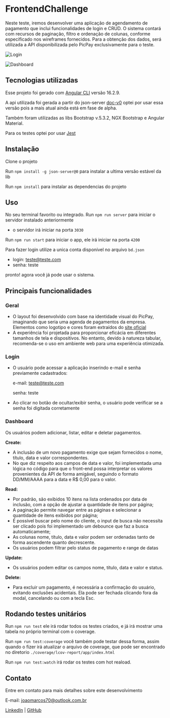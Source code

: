 # FrontendChallenge

Neste teste, iremos desenvolver uma aplicação de agendamento de pagamento que inclui funcionalidades de login e CRUD. O sistema contará com recursos de paginação, filtro e ordenação de colunas, conforme especificado nos wireframes fornecidos. Para a obtenção dos dados, será utilizada a API disponibilizada pelo PicPay exclusivamente para o teste.

![Login](https://i.imgur.com/IHi0BMT.png)

![Dashboard](https://i.imgur.com/vU9hhJN.png)

## Tecnologias utilizadas

Esse projeto foi gerado com [Angular CLI](https://github.com/angular/angular-cli) versão 16.2.9.

A api utilizada foi gerada a partir do json-server [doc-v0](https://github.com/typicode/json-server/tree/v0)
optei por usar essa versão pois a mais atual ainda está em fase de alpha.

Também foram utilizadas as libs Bootstrap v.5.3.2, NGX Bootstrap e Angular Material.

Para os testes optei por usar [Jest](https://jestjs.io/pt-BR/)

## Instalação

Clone o projeto

Run `npm install -g json-server@0` para instalar a ultima versão estável da lib

Run `npm install` para instalar as dependencias do projeto

## Uso
No seu terminal favorito ou integrado. Run `npm run server` para iniciar o servidor instalado anteriormente

* o servidor irá iniciar na porta `3030`

Run `npm run start` para iniciar o app, ele irá iniciar na porta `4200`

Para fazer login utilize a unica conta disponível no arquivo `bd.json`

* login: teste@teste.com
* senha: teste

pronto! agora você já pode usar o sistema.

## Principais funcionalidades

### Geral

* O layout foi desenvolvido com base na identidade visual do PicPay, imaginando que seria uma agenda de pagamentos da empresa. Elementos como logotipo e cores foram extraídos do [site oficial](https://picpay.com/) 
* A experiência foi projetada para proporcionar eficácia em diferentes tamanhos de tela e dispositivos. No entanto, devido à natureza tabular, recomenda-se o uso em ambiente web para uma experiência otimizada.

### Login
  
* O usuário pode acessar a aplicação inserindo e-mail e senha previamente cadastrados:

  e-mail: teste@teste.com

  senha: teste

* Ao clicar no botão de ocultar/exibir senha, o usuário pode verificar se a senha foi digitada corretamente 

### Dashboard

Os usuários podem adicionar, listar, editar e deletar pagamentos.

**Create:** 

* A inclusão de um novo pagamento exige que sejam fornecidos o nome, título, data e valor correspondentes.
* No que diz respeito aos campos de data e valor, foi implementada uma lógica no código para que o front-end possa interpretar os valores provenientes da API de forma amigável, seguindo o formato DD/MM/AAAA para a data e R$ 0,00 para o valor.

**Read:**

* Por padrão, são exibidos 10 itens na lista ordenados por data de inclusão, com a opção de ajustar a quantidade de itens por página;
* A paginação permite navegar entre as páginas e selecionar a quantidade de itens exibidos por página;
* É possível buscar pelo nome do cliente, o input de busca não necessíta ser clicado pois foi implementado um debounce que faz a busca automaticamente;
* As colunas nome, título, data e valor podem ser ordenadas tanto de forma ascendente quanto decrescente.
* Os usuários podem filtrar pelo status de pagamento e range de datas

**Update:** 

* Os usuários podem editar os campos nome, título, data e valor e status.

**Delete:** 

* Para excluir um pagamento, é necessária a confirmação do usuário, evitando exclusões acidentais. Ela pode ser fechada clicando fora da modal, cancelando ou com a tecla Esc.


## Rodando testes unitários

Run `npm run test` ele irá rodar todos os testes criados, e já irá mostrar uma tabela no próprio terminal com o coverage.

Run `npm run test:coverage` você também pode testar dessa forma, assim quando o fizer irá atualizar o arquivo de coverage, que pode ser encontrado no diretorio
`./coverage/lcov-report/app/index.html`

Run `npm run test:watch` irá rodar os testes com hot reaload.

## Contato

Entre em contato para mais detalhes sobre este desenvolvimento

E-mail: joaomarcos70@outlook.com.br

[LinkedIn](https://www.linkedin.com/in/joaoalbuquerq/) | [GitHub](https://github.com/joaomarcos70)
